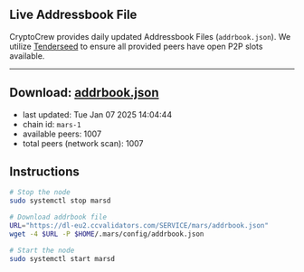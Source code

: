 ## Live Addressbook File

CryptoCrew provides daily updated Addressbook Files (`addrbook.json`). We utilize [Tenderseed](https://github.com/binaryholdings/tenderseed) to ensure all provided peers have open P2P slots available.

---
**Download: [addrbook.json](https://dl-eu2.ccvalidators.com/SERVICE/mars/addrbook.json)**
---

- last updated: Tue Jan 07 2025 14:04:44
- chain id: `mars-1`
- available peers: 1007
- total peers (network scan): 1007

## Instructions
```sh
# Stop the node
sudo systemctl stop marsd

# Download addrbook file
URL="https://dl-eu2.ccvalidators.com/SERVICE/mars/addrbook.json"
wget -4 $URL -P $HOME/.mars/config/addrbook.json

# Start the node
sudo systemctl start marsd
```
